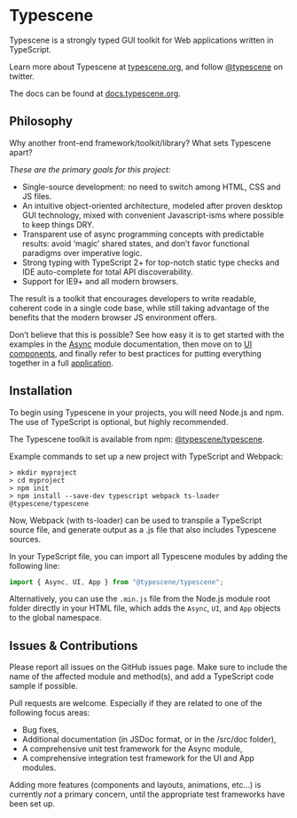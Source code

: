 # Typescene
Typescene is a strongly typed GUI toolkit for Web applications written in TypeScript.

Learn more about Typescene at [typescene.org](http://typescene.org), and follow [@typescene](https://twitter.com/typescene) on twitter.

The docs can be found at [docs.typescene.org](http://docs.typescene.org/).


## Philosophy

Why another front-end framework/toolkit/library? What sets Typescene apart?

_These are the primary goals for this project:_

* Single-source development: no need to switch among HTML, CSS and JS files.
* An intuitive object-oriented architecture, modeled after proven desktop GUI technology, mixed with convenient Javascript-isms where possible to keep things DRY.
* Transparent use of async programming concepts with predictable results: avoid &lsquo;magic&rsquo; shared states, and don&rsquo;t favor functional paradigms over imperative logic.
* Strong typing with TypeScript 2+ for top-notch static type checks and IDE auto-complete for total API discoverability.
* Support for IE9+ and all modern browsers.

The result is a toolkit that encourages developers to write readable, coherent code in a single code base, while still taking advantage of the benefits that the modern browser JS environment offers.

Don&rsquo;t believe that this is possible? See how easy it is to get started with the examples in the [Async](http://docs.typescene.org/async/#/samples) module documentation, then move on to [UI components](http://docs.typescene.org/ui/#/overview/getting-started), and finally refer to best practices for putting everything together in a full [application](http://docs.typescene.org/app).


## Installation

To begin using Typescene in your projects, you will need Node.js and npm. The use of TypeScript is optional, but highly recommended.

The Typescene toolkit is available from npm: [@typescene/typescene](https://www.npmjs.com/package/@typescene/typescene).

Example commands to set up a new project with TypeScript and Webpack:

```
> mkdir myproject
> cd myproject
> npm init
> npm install --save-dev typescript webpack ts-loader @typescene/typescene
```

Now, Webpack (with ts-loader) can be used to transpile a TypeScript source file, and generate output as a .js file that also includes Typescene sources.

In your TypeScript file, you can import all Typescene modules by adding the following line:

```typescript
import { Async, UI, App } from "@typescene/typescene";
```

Alternatively, you can use the `.min.js` file from the Node.js module root folder directly in your HTML file, which adds the `Async`, `UI`, and `App` objects to the global namespace.


## Issues & Contributions

Please report all issues on the GitHub issues page. Make sure to include the name of the affected module and method(s), and add a TypeScript code sample if possible.

Pull requests are welcome. Especially if they are related to one of the following focus areas:

* Bug fixes,
* Additional documentation (in JSDoc format, or in the /src/doc folder),
* A comprehensive unit test framework for the Async module,
* A comprehensive integration test framework for the UI and App modules.

Adding more features (components and layouts, animations, etc...) is currently _not_ a primary concern, until the appropriate test frameworks have been set up.
